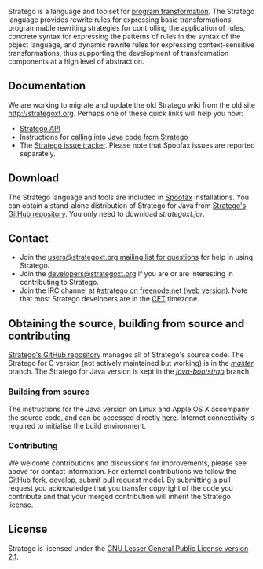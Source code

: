 Stratego is a language and toolset for [program transformation](http://strategoxt.org/Transform/ProgramTransformation). The Stratego language provides rewrite rules for expressing basic transformations, programmable rewriting strategies for controlling the application of rules, concrete syntax for expressing the patterns of rules in the syntax of the object language, and dynamic rewrite rules for expressing context-sensitive transformations, thus supporting the development of transformation components at a high level of abstraction.

## Documentation

We are working to migrate and update the old Stratego wiki from the old site <http://strategoxt.org>. Perhaps one of these quick links will help you now:

* [Stratego API](http://hydra.nixos.org/job/strategoxt-docs/libstratego-lib-docs-trunk/tarball/latest/download/1/docs)
* Instructions for [calling into Java code from Stratego](/stratego/external-strategies/)
* The [Stratego issue tracker](http://yellowgrass.org/project/StrategoXT). Please note that Spoofax issues are reported separately.

## Download

The Stratego language and tools are included in [Spoofax](/download/) installations. You can obtain a stand-alone distribution of Stratego for Java from [Stratego's GitHub repository](https://github.com/metaborg/strategoxt/releases/tag/baseline). You only need to download *strategoxt.jar*.

## Contact

* Join the [users@strategoxt.org mailing list for questions](https://mailman.st.ewi.tudelft.nl/listinfo/users) for help in using Stratego.
* Join the [developers@strategoxt.org](https://mailman.st.ewi.tudelft.nl/listinfo/developers) if you are or are interesting in contributing to Stratego.
* Join the IRC channel at [#stratego on freenode.net](irc://irc.freenode.net/#stratego) ([web version](http://webchat.freenode.net/?channels=stratego)). Note that most Stratego developers are in the [CET](http://www.timeanddate.com/worldclock/custom.html?cities=16) timezone.

## Obtaining the source, building from source and contributing

[Stratego's GitHub repository](https://github.com/metaborg/strategoxt) manages all of Stratego's source code. The Stratego for C version (not actively maintained but working) is in the [*master*](https://github.com/metaborg/strategoxt/tree/master) branch. The Stratego for Java version is kept in the [*java-bootstrap*](https://github.com/metaborg/strategoxt/tree/java-bootstrap) branch.

### Building from source

The instructions for the Java version on Linux and Apple OS X accompany the source code, and can be accessed directly [here](https://github.com/metaborg/strategoxt/blob/java-bootstrap/strategoxt/BUILDING.md). Internet connectivity is required to initialise the build environment.

### Contributing

We welcome contributions and discussions for improvements, please see above for contact information. For external contributions we follow the GitHub fork, develop, submit pull request model. By submitting a pull request you acknowledge that you transfer copyright of the code you contribute and that your merged contribution will inherit the Stratego license.

## License

Stratego is licensed under the [GNU Lesser General Public License version 2.1](http://www.tldrlegal.com/l/lgpl2).


